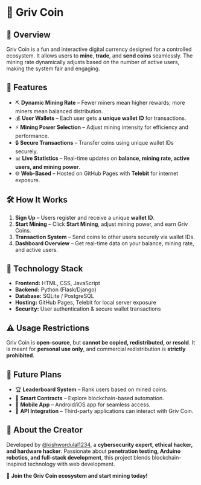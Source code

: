 # 🚀 Griv Coin

## 🌟 Overview
Griv Coin is a fun and interactive digital currency designed for a controlled ecosystem. It allows users to **mine**, **trade**, and **send coins** seamlessly. The mining rate dynamically adjusts based on the number of active users, making the system fair and engaging.

## 🎯 Features
- ⛏ **Dynamic Mining Rate** – Fewer miners mean higher rewards; more miners mean balanced distribution.
- 💰 **User Wallets** – Each user gets a **unique wallet ID** for transactions.
- ⚡ **Mining Power Selection** – Adjust mining intensity for efficiency and performance.
- 🔒 **Secure Transactions** – Transfer coins using unique wallet IDs securely.
- 📊 **Live Statistics** – Real-time updates on **balance, mining rate, active users, and mining power**.
- 🌐 **Web-Based** – Hosted on GitHub Pages with **Telebit** for internet exposure.

## 🛠 How It Works
1. **Sign Up** – Users register and receive a unique **wallet ID**.
2. **Start Mining** – Click **Start Mining**, adjust mining power, and earn Griv Coins.
3. **Transaction System** – Send coins to other users securely via wallet IDs.
4. **Dashboard Overview** – Get real-time data on your balance, mining rate, and active users.

## 🔧 Technology Stack
- **Frontend:** HTML, CSS, JavaScript
- **Backend:** Python (Flask/Django)
- **Database:** SQLite / PostgreSQL
- **Hosting:** GitHub Pages, Telebit for local server exposure
- **Security:** User authentication & secure wallet transactions

## ⚠️ Usage Restrictions
Griv Coin is **open-source**, but **cannot be copied, redistributed, or resold**. It is meant for **personal use only**, and commercial redistribution is **strictly prohibited**.

## 🔮 Future Plans
- 🏆 **Leaderboard System** – Rank users based on mined coins.
- 📝 **Smart Contracts** – Explore blockchain-based automation.
- 📱 **Mobile App** – Android/iOS app for seamless access.
- 🔗 **API Integration** – Third-party applications can interact with Griv Coin.

## 👤 About the Creator
Developed by [@kishwordulal1234](https://github.com/kishwordulal1234), a **cybersecurity expert, ethical hacker, and hardware hacker**. Passionate about **penetration testing, Arduino robotics, and full-stack development**, this project blends blockchain-inspired technology with web development.

🚀 **Join the Griv Coin ecosystem and start mining today!**

